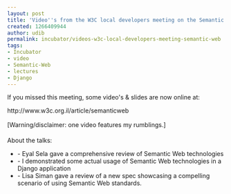 ```yaml
---
layout: post
title: 'Video''s from the W3C local developers meeting on the Semantic Web '
created: 1266409944
author: udib
permalink: incubator/videos-w3c-local-developers-meeting-semantic-web
tags:
- Incubator
- video
- Semantic-Web
- lectures
- Django
---
```

<p>If you missed this meeting, some video's &amp; slides are now online at:</p>
<p>http://www.w3c.org.il/article/semanticweb</p>
<p style="margin-top: 0px; margin-right: 0px; margin-bottom: 0px; margin-left: 0px; padding-top: 0px; padding-right: 0px; padding-bottom: 0px; padding-left: 0px; font-size: 14px; font-weight: normal; line-height: 21px; ">[Warning/disclaimer: one video features my rumblings.]</p>
<div>&nbsp;</div>
<div>About the talks:</div>
<ul>
    <li>- Eyal Sela gave a comprehensive review of Semantic Web technologies</li>
    <li>- I demonstrated some actual usage of Semantic Web technologies in a Django application</li>
    <li>- Lisa Siman gave a review of a new spec showcasing a compelling scenario of using Semantic Web standards.</li>
</ul>
<p>&nbsp;</p>
<p>&nbsp;</p>
<p>&nbsp;</p>
<p>&nbsp;</p>
